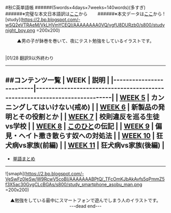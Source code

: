 #秋C英単語帳
######(5words×4days×7weeks=140words)\(多すぎ)
######※完璧な本文日本語訳は[ここ](http://bloomingrowin.blog.fc2.com/)から　　
######※本文データは[ここ](https://archive.org/stream/1100WordsYouNeedToKnow/1100_Words_You_Need_To_Know_djvu.txt)から
![study](https://2.bp.blogspot.com/-wSQ2eVTRAeM/VkLHVmYCEQI/AAAAAAAA0VQ/vgfU8DURzb0/s800/studynight_boy.png =200x200)
<div style="text-align: center;">▲男の子が鉢巻を巻いて、夜にテスト勉強をしているイラストです。</div>
<br><br>
|01/28 翻訳9以外終わり

----
##コンテンツ一覧
| WEEK                    | 説明                                                                      |
|-------------------------|---------------------------------------------------------------------------|
| [**WEEK 5**](./WEEK5.html)   | カンニングしてはいけない(戒め)                                            |
| [**WEEK 6**](./WEEK6.html)  | 新製品の発明とその役割とか                                                |
| [**WEEK 7**](./WEEK7.html)  | 校則違反を巡る生徒vs学校                                                  |
| [**WEEK 8**](./WEEK8.html)  | [このひと](https://en.wikipedia.org/wiki/Thomas_Anthony_Dooley_III)の伝記 |
| [**WEEK 9**](./WEEK9.html)  | 偏見・ヘイト撒き散らす奴への対処法                                        |
| [**WEEK 10**](./WEEKA.html) | 狂犬病vs家族(前編)                                                        |
| [**WEEK 11**](./WEEKB.html) | 狂犬病vs家族(後編)                                                        |
----
- [単語まとめ](./VOCAB.html)
----
![smaph](https://2.bp.blogspot.com/-VeSwFz0leSw/W9RcwV5coBI/AAAAAAABPtQ/_TFcOmKJbAkAvfs5qPmmZ5f3X5ac30GvgCLcBGAs/s800/study_smartphone_asobu_man.png =200x200)
<div style="text-align: center;">▲勉強をしている最中にスマートフォンで遊んでしまう人のイラストです。</div>
<div style="text-align: center;">---dead end---</div>
